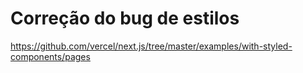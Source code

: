 <h1>Correção do bug de estilos</h1>

https://github.com/vercel/next.js/tree/master/examples/with-styled-components/pages